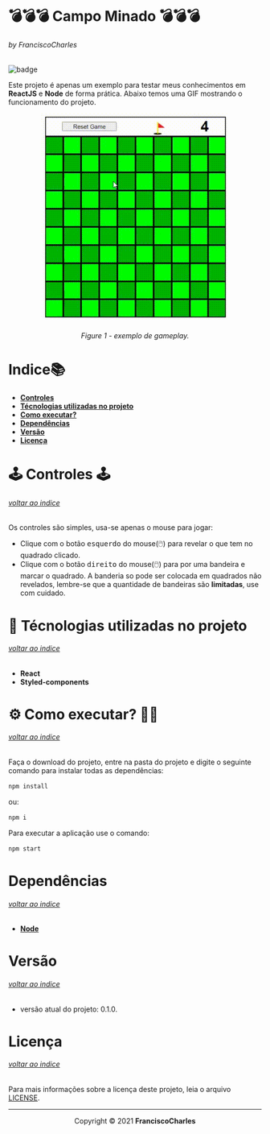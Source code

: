 <p align="center">
  <h1>💣💣💣 Campo Minado 💣💣💣</h1>
  <h6>by <i>FranciscoCharles</i></h6>
</p>
<p align="justify">

![badge](https://img.shields.io/badge/Node-v14.17.0-green)

Este projeto é apenas um exemplo para testar meus conhecimentos em **ReactJS** e **Node** de forma prática. Abaixo temos uma GIF mostrando o funcionamento do projeto.

</p>

<div align="center">
    <img src="./gameplay.gif" alt="gameplay">
    <br>
    <h6>
        Figure 1 - exemplo de gameplay.
    </h6>  
</div>

# <a name=index>Indice📚</a>
- [**Controles**](#controles)
- [**Técnologias utilizadas no projeto**](#tecnologias)
- [**Como executar?**](#run)
- [**Dependências**](#dependencies)
- [**Versão**](#version)
- [**Licença**](#license)

# **<a name=controles>🕹️ Controles 🕹️</a>** <h6>[voltar ao indice](#index)</h6>

Os controles são simples, usa-se apenas o mouse para jogar:

 - Clique com o botão <kbd>esquerdo</kbd> do mouse(🖱️) para revelar o que tem no quadrado clicado.
 - Clique com o botão <kbd>direito</kbd> do mouse(🖱️) para por uma bandeira e marcar o quadrado. A banderia so pode ser colocada em quadrados não revelados, lembre-se que a quantidade de bandeiras são **limitadas**, use com cuidado.


# **<a name=tecnologias> 🧰 Técnologias utilizadas no projeto</a>** <h6>[voltar ao indice](#index)</h6>

 - **React**
 - **Styled-components**

# **<a name=run> ⚙️ Como executar? 🧠💭</a>** <h6>[voltar ao indice](#index)</h6>

 Faça o download do projeto, entre na pasta do projeto e digite o seguinte comando para instalar todas as dependências:
 ```bash
 npm install
 ```
 ou:
 ```bash
 npm i
 ```

 Para executar a aplicação use o comando:

```bash
npm start
 ```
# **<a name=dependencies>Dependências</a>**  <h6>[voltar ao indice](#index)</h6>

- [**Node**](https://nodejs.org/en/)

# **<a name=version>Versão</a>**  <h6>[voltar ao indice](#index)</h6>
- versão atual do projeto: 0.1.0.

# **<a name=license>Licença</a>**  <h6>[voltar ao indice](#index)</h6>

Para mais informações sobre a licença deste projeto, leia o arquivo <a href="./LICENSE" title="go to license file">LICENSE</a>.

---
<p align="center">
    Copyright © 2021 <b>FranciscoCharles</b>
</p>
